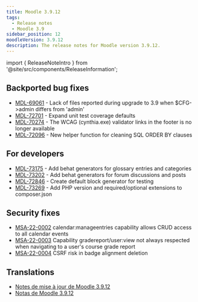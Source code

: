 ```yaml
---
title: Moodle 3.9.12
tags:
  - Release notes
  - Moodle 3.9
sidebar_position: 12
moodleVersion: 3.9.12
description: The release notes for Moodle version 3.9.12.
---
```


import { ReleaseNoteIntro } from '@site/src/components/ReleaseInformation';

<ReleaseNoteIntro releaseName={frontMatter.moodleVersion} />

## Backported bug fixes

- [MDL-69061](https://moodle.atlassian.net/browse/MDL-69061) - Lack of files reported during upgrade to 3.9 when $CFG->admin differs from 'admin'
- [MDL-72701](https://moodle.atlassian.net/browse/MDL-72701) - Expand unit test coverage defaults
- [MDL-70274](https://moodle.atlassian.net/browse/MDL-70274) - The WCAG (cynthia.exe) validator links in the footer is no longer available
- [MDL-72096](https://moodle.atlassian.net/browse/MDL-72096) - New helper function for cleaning SQL ORDER BY clauses

## For developers

- [MDL-73175](https://moodle.atlassian.net/browse/MDL-73175) - Add behat generators for glossary entries and categories
- [MDL-73202](https://moodle.atlassian.net/browse/MDL-73202) - Add behat generators for forum discussions and posts
- [MDL-72846](https://moodle.atlassian.net/browse/MDL-72846) - Create default block generator for testing
- [MDL-73269](https://moodle.atlassian.net/browse/MDL-73269) - Add PHP version and required/optional extensions to composer.json

## Security fixes

- [MSA-22-0002](https://moodle.org/mod/forum/discuss.php?d=431100) calendar:manageentries capability allows CRUD access to all calendar events
- [MSA-22-0003](https://moodle.org/mod/forum/discuss.php?d=431102) Capability gradereport/user:view not always respected when navigating to a user's course grade report
- [MSA-22-0004](https://moodle.org/mod/forum/discuss.php?d=431103) CSRF risk in badge alignment deletion

## Translations

- [Notes de mise à jour de Moodle 3.9.12](https://docs.moodle.org/fr/Notes_de_mise_à_jour_de_Moodle_3.9.12)
- [Notas de Moodle 3.9.12](https://docs.moodle.org/es/Notas_de_Moodle_3.9.12)
